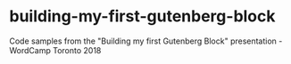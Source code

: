 # building-my-first-gutenberg-block
Code samples from the "Building my first Gutenberg Block" presentation - WordCamp Toronto 2018
